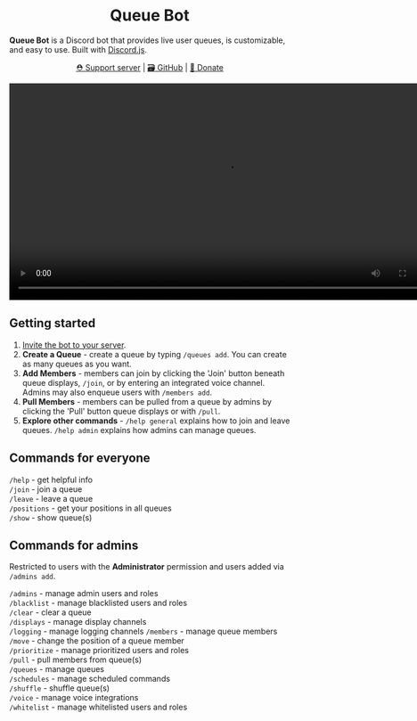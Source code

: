 <div align="center">
   <h1>Queue Bot</h1>
</div>

**Queue Bot** is a Discord bot that provides live user queues, is customizable, and easy to use. Built
with [Discord.js](https://discord.js.org/).

<p align="center">
  <a href="https://discord.gg/RbmfnP3">⛑️ Support server</a> | 
  <a href="https://github.com/ArrowM/Queue-Bot">🗃️ GitHub</a> | 
  <a href="https://www.buymeacoffee.com/Arroww">💖 Donate</a>
</p>

<div align="center">
   <video src="https://github.com/ArrowM/Queue-Bot/raw/master/docs/video/demo.mp4" width="778"></video>
</div>

## Getting started

1. [Invite the bot to your server](https://discord.com/oauth2/authorize?client_id=679018301543677959).
2. **Create a Queue** - create a queue by typing `/queues add`. You can create as many queues as you want.
3. **Add Members** - members can join by clicking the 'Join' button beneath queue displays, `/join`, or by entering an
   integrated voice channel. Admins may also enqueue users with `/members add`.
4. **Pull Members** - members can be pulled from a queue by admins by clicking the 'Pull' button queue displays or
   with `/pull`.
5. **Explore other commands** - `/help general` explains how to join and leave queues. `/help admin` explains how admins
   can manage queues.

## Commands for everyone

`/help` - get helpful info  
`/join` - join a queue  
`/leave` - leave a queue  
`/positions` - get your positions in all queues  
`/show` - show queue(s)

## Commands for admins

Restricted to users with the **Administrator** permission and users added via `/admins add`.

`/admins` - manage admin users and roles  
`/blacklist` - manage blacklisted users and roles  
`/clear` - clear a queue  
`/displays` - manage display channels  
`/logging` - manage logging channels
`/members` - manage queue members  
`/move` - change the position of a queue member  
`/prioritize` - manage prioritized users and roles  
`/pull` - pull members from queue(s)  
`/queues` - manage queues  
`/schedules` - manage scheduled commands  
`/shuffle` - shuffle queue(s)  
`/voice` - manage voice integrations  
`/whitelist` - manage whitelisted users and roles  
